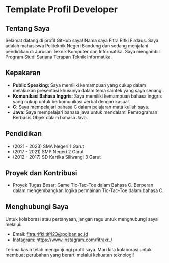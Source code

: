 # Template Profil Developer

## Tentang Saya

Selamat datang di profil GitHub saya! Nama saya Fitra Rifki Firdaus. Saya adalah mahasiswa Politeknik Negeri Bandung dan sedang menjalani pendidikan di Jurusan Teknik Komputer dan Informatika. Saya mengambil Program Studi Sarjana Terapan Teknik Informatika.

## Kepakaran

- **Public Speaking**: Saya memiliki kemampuan yang cukup dalam melakukan presentasi khusunya dalam tema saintek yang saya senangi.
- **Komunikasi Bahasa Inggris**: Saya memiliki kemampuan bahasa inggris yang cukup untuk berkomunikasi verbal dengan kasual.
- **C**: Saya mempelajari bahasa C dalam pelajaran mata kuliah saya.
- **Java**: Saya mempelajari bahasa java untuk mendalami Pemrograman Berbasis Objek dalam bahasa Java.

  
## Pendidikan

- (2021 - 2023) SMA Negeri 1 Garut
- (2017 - 2021) SMP Negeri 2 Garut
- (2012 - 2017) SD Kartika Siliwangi 3 Garut

## Proyek dan Kontribusi

- Proyek Tugas Besar: Game Tic-Tac-Toe dalam Bahasa C.
  Berperan dalam mengembangkan logika permainan Tic-Tac-Toe dalam bahasa C. 

## Menghubungi Saya

Untuk kolaborasi atau pertanyaan, jangan ragu untuk menghubungi saya melalui:

- Email: [fitra.rifki.tif423@polban.ac.id](mailto:fitra.rifki.tif423@polban.ac.id)
- Instagram: https://www.instagram.com/fitraxr_/

Terima kasih telah mengunjungi profil saya. Mari kita kolaborasi untuk membuat perubahan yang berarti melalui kekuatan teknologi!
